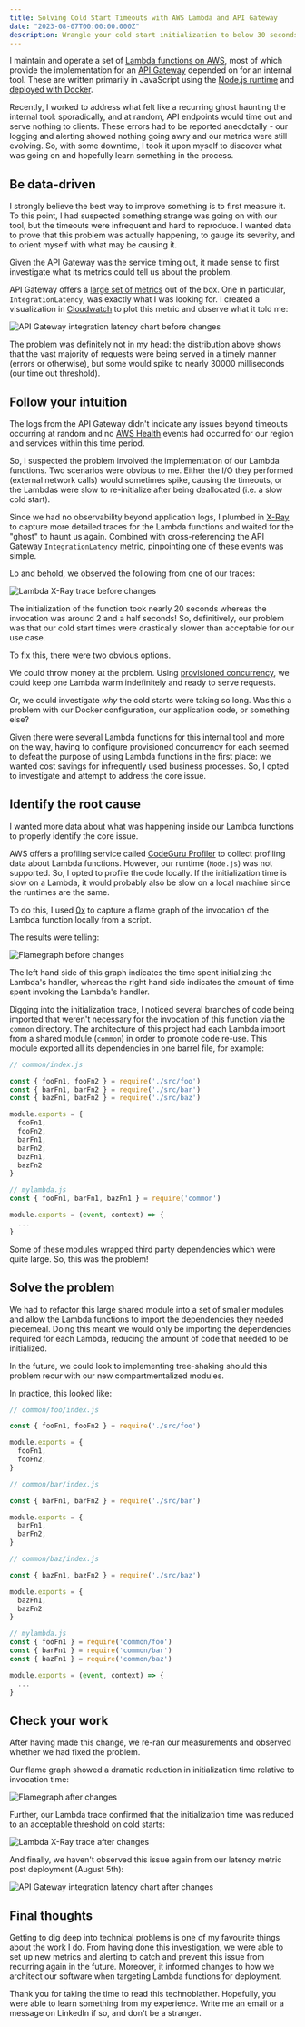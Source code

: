 ```yaml
---
title: Solving Cold Start Timeouts with AWS Lambda and API Gateway
date: "2023-08-07T00:00:00.000Z"
description: Wrangle your cold start initialization to below 30 seconds to facilitate cost-effective APIs with API Gateway and Lambda.
---
```


I maintain and operate a set of [Lambda functions on AWS](https://aws.amazon.com/lambda/), most of which provide the implementation for an [API Gateway](https://aws.amazon.com/api-gateway/) depended on for an internal tool.
These are written primarily in JavaScript using the [Node.js runtime](https://docs.aws.amazon.com/lambda/latest/dg/lambda-nodejs.html) and [deployed with Docker](https://docs.aws.amazon.com/lambda/latest/dg/nodejs-image.html).

Recently, I worked to address what felt like a recurring ghost haunting the internal tool: sporadically, and at random, API endpoints would time out and serve nothing to clients.
These errors had to be reported anecdotally - our logging and alerting showed nothing going awry and our metrics were still evolving.
So, with some downtime, I took it upon myself to discover what was going on and hopefully learn something in the process.

## Be data-driven

I strongly believe the best way to improve something is to first measure it.
To this point, I had suspected something strange was going on with our tool, but the timeouts were infrequent and hard to reproduce.
I wanted data to prove that this problem was actually happening, to gauge its severity, and to orient myself with what may be causing it.

Given the API Gateway was the service timing out, it made sense to first investigate what its metrics could tell us about the problem.

API Gateway offers a [large set of metrics](https://docs.aws.amazon.com/apigateway/latest/developerguide/api-gateway-metrics-and-dimensions.html) out of the box.
One in particular, `IntegrationLatency`, was exactly what I was looking for.
I created a visualization in [Cloudwatch](https://aws.amazon.com/cloudwatch/) to plot this metric and observe what it told me:

![API Gateway integration latency chart before changes](apigw-integration-latency-before.png)

The problem was definitely not in my head: the distribution above shows that the vast majority of requests were being served in a timely manner (errors or otherwise), but some would spike to nearly 30000 milliseconds (our time out threshold).

## Follow your intuition

The logs from the API Gateway didn't indicate any issues beyond timeouts occurring at random and no [AWS Health](https://health.aws.amazon.com/health/status) events had occurred for our region and services within this time period.

So, I suspected the problem involved the implementation of our Lambda functions.
Two scenarios were obvious to me.
Either the I/O they performed (external network calls) would sometimes spike, causing the timeouts, or the Lambdas were slow to re-initialize after being deallocated (i.e. a slow cold start).

Since we had no observability beyond application logs, I plumbed in [X-Ray](https://aws.amazon.com/xray/) to capture more detailed traces for the Lambda functions and waited for the "ghost" to haunt us again.
Combined with cross-referencing the API Gateway `IntegrationLatency` metric, pinpointing one of these events was simple.

Lo and behold, we observed the following from one of our traces:

![Lambda X-Ray trace before changes](lambda-x-ray-trace-before.png)

The initialization of the function took nearly 20 seconds whereas the invocation was around 2 and a half seconds!
So, definitively, our problem was that our cold start times were drastically slower than acceptable for our use case.

To fix this, there were two obvious options.

We could throw money at the problem. Using [provisioned concurrency](https://docs.aws.amazon.com/lambda/latest/dg/provisioned-concurrency.html), we could keep one Lambda warm indefinitely and ready to serve requests.

Or, we could investigate _why_ the cold starts were taking so long. Was this a problem with our Docker configuration, our application code, or something else?

Given there were several Lambda functions for this internal tool and more on the way, having to configure provisioned concurrency for each seemed to defeat the purpose of using Lambda functions in the first place: we wanted cost savings for infrequently used business processes.
So, I opted to investigate and attempt to address the core issue.

## Identify the root cause

I wanted more data about what was happening inside our Lambda functions to properly identify the core issue.

AWS offers a profiling service called [CodeGuru Profiler](https://docs.aws.amazon.com/codeguru/latest/profiler-ug/what-is-codeguru-profiler.html) to collect profiling data about Lambda functions.
However, our runtime (`Node.js`) was not supported.
So, I opted to profile the code locally.
If the initialization time is slow on a Lambda, it would probably also be slow on a local machine since the runtimes are the same.

To do this, I used [0x](https://www.npmjs.com/package/0x) to capture a flame graph of the invocation of the Lambda function locally from a script.

The results were telling:

![Flamegraph before changes](flamegraph-before.png)

The left hand side of this graph indicates the time spent initializing the Lambda's handler, whereas the right hand side indicates the amount of time spent invoking the Lambda's handler.

Digging into the initialization trace, I noticed several branches of code being imported that weren't necessary for the invocation of this function via the `common` directory.
The architecture of this project had each Lambda import from a shared module (`common`) in order to promote code re-use.
This module exported all its dependencies in one barrel file, for example:

```javascript
// common/index.js

const { fooFn1, fooFn2 } = require('./src/foo')
const { barFn1, barFn2 } = require('./src/bar')
const { bazFn1, bazFn2 } = require('./src/baz')

module.exports = {
  fooFn1,
  fooFn2,
  barFn1,
  barFn2,
  bazFn1,
  bazFn2
}

// mylambda.js
const { fooFn1, barFn1, bazFn1 } = require('common')

module.exports = (event, context) => {
  ...
}
```

Some of these modules wrapped third party dependencies which were quite large. So, this was the problem!

## Solve the problem

We had to refactor this large shared module into a set of smaller modules and allow the Lambda functions to import the dependencies they needed piecemeal.
Doing this meant we would only be importing the dependencies required for each Lambda, reducing the amount of code that needed to be initialized.

In the future, we could look to implementing tree-shaking should this problem recur with our new compartmentalized modules.

In practice, this looked like:

```javascript
// common/foo/index.js

const { fooFn1, fooFn2 } = require('./src/foo')

module.exports = {
  fooFn1,
  fooFn2,
}

// common/bar/index.js

const { barFn1, barFn2 } = require('./src/bar')

module.exports = {
  barFn1,
  barFn2,
}

// common/baz/index.js

const { bazFn1, bazFn2 } = require('./src/baz')

module.exports = {
  bazFn1,
  bazFn2
}

// mylambda.js
const { fooFn1 } = require('common/foo')
const { barFn1 } = require('common/bar')
const { bazFn1 } = require('common/baz')

module.exports = (event, context) => {
  ...
}
```

## Check your work

After having made this change, we re-ran our measurements and observed whether we had fixed the problem.

Our flame graph showed a dramatic reduction in initialization time relative to invocation time:

![Flamegraph after changes](flamegraph-after.png)

Further, our Lambda trace confirmed that the initialization time was reduced to an acceptable threshold on cold starts:

![Lambda X-Ray trace after changes](lambda-x-ray-trace-after.png)

And finally, we haven't observed this issue again from our latency metric post deployment (August 5th):

![API Gateway integration latency chart after changes](apigw-integration-latency-after.png)

## Final thoughts

Getting to dig deep into technical problems is one of my favourite things about the work I do.
From having done this investigation, we were able to set up new metrics and alerting to catch and prevent this issue from recurring again in the future.
Moreover, it informed changes to how we architect our software when targeting Lambda functions for deployment.

Thank you for taking the time to read this technoblather.
Hopefully, you were able to learn something from my experience.
Write me an email or a message on LinkedIn if so, and don't be a stranger.
